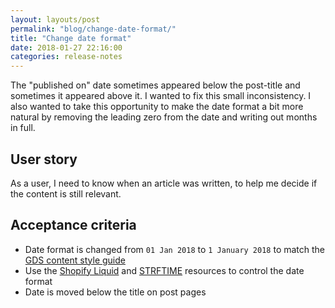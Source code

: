 ```yaml
---
layout: layouts/post
permalink: "blog/change-date-format/"
title: "Change date format"
date: 2018-01-27 22:16:00  
categories: release-notes
---
```


The "published on" date sometimes appeared below the post-title and sometimes it appeared above it. I wanted to fix this small inconsistency. I also wanted to take this opportunity to make the date format a bit more natural by removing the leading zero from the date and writing out months in full.

## User story

As a user, I need to know when an article was written, to help me decide if the content is still relevant.

## Acceptance criteria

- Date format is changed from `01 Jan 2018` to `1 January 2018` to match the [GDS content style guide](https://www.gov.uk/guidance/style-guide/a-to-z-of-gov-uk-style#dates)
- Use the [Shopify Liquid](https://shopify.github.io/liquid/filters/date/) and [STRFTIME](http://strftime.net/) resources to control the date format
- Date is moved below the title on post pages

